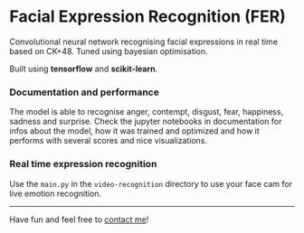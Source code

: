 # Facial Expression Recognition (FER)

Convolutional neural network recognising facial expressions in real time based on CK+48. Tuned using bayesian optimisation.

Built using **tensorflow** and **scikit-learn**.

### Documentation and performance
The model is able to recognise anger, contempt, disgust, fear, happiness, sadness and surprise.
Check the jupyter notebooks in documentation for infos about the model, how it was trained and optimized and how
it performs with several scores and nice visualizations.

### Real time expression recognition
Use the `main.py` in  the `video-recognition` directory to use your face cam for live emotion recognition.

---

Have fun and feel free to [contact me](http://www.linkedin.com/in/lukas-schaller)!
